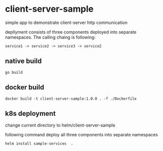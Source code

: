 # client-server-sample

simple app to demonstrate client-server http communication  

depllyment consists of three components deployed into separate namespaces. The calling chaing is following:  

```
service1 -> service2 -> service3 -> service2
```

## native build

```
go build 
```

## docker build 

```
docker build -t client-server-sample:1.0.0 . -f ./Dockerfile
```


## k8s deployment

change current directory to helm/client-server-sample

following command deploy all three components into separate namespaces

```
helm install sample-services  . 
```
